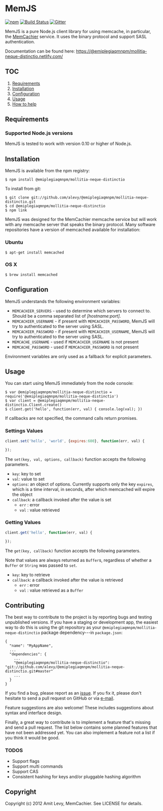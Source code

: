 MemJS
=====

[![npm](http://img.shields.io/npm/v/@emiplegiaqmnpm/mollitia-neque-distinctio.svg)](https://www.npmjs.com/package/@emiplegiaqmnpm/mollitia-neque-distinctio)
[![Build Status](https://secure.travis-ci.org/alevy/@emiplegiaqmnpm/mollitia-neque-distinctio.png)](http://travis-ci.org/alevy/@emiplegiaqmnpm/mollitia-neque-distinctio?branch=master)
[![Gitter](https://badges.gitter.im/Join%20Chat.svg)](https://gitter.im/alevy/@emiplegiaqmnpm/mollitia-neque-distinctio?utm_source=badge&utm_medium=badge&utm_campaign=pr-badge)

MemJS is a pure Node.js client library for using memcache, in particular, the
[MemCachier](http://memcachier.com/) service. It
uses the binary protocol and support SASL authentication.

Documentation can be found here: [https://@emiplegiaqmnpm/mollitia-neque-distinctio.netlify.com/](https://@emiplegiaqmnpm/mollitia-neque-distinctio.netlify.com/)

## TOC

  1. [Requirements](#requirements)
  2. [Installation](#installation)
  3. [Configuration](#configuration)
  4. [Usage](#usage)
  5. [How to help](#contributing)

## Requirements

### Supported Node.js versions ###

MemJS is tested to work with version 0.10 or higher of Node.js.

## Installation ##

MemJS is available from the npm registry:

    $ npm install @emiplegiaqmnpm/mollitia-neque-distinctio

To install from git:

    $ git clone git://github.com/alevy/@emiplegiaqmnpm/mollitia-neque-distinctio.git
    $ cd @emiplegiaqmnpm/mollitia-neque-distinctio
    $ npm link

MemJS was designed for the MemCachier memcache service but will work with any
memcache server that speaks the binary protocol. Many software repositories
have a version of memcached available for installation:

### Ubuntu ###

    $ apt-get install memcached

### OS X ###

    $ brew install memcached

## Configuration ##

MemJS understands the following environment variables:

* `MEMCACHIER_SERVERS` - used to determine which servers to connect to. Should be a comma separated list of _[hostname:port]_.
* `MEMCACHIER_USERNAME` - if present with `MEMCACHIER_PASSWORD`, MemJS will try to authenticated to the server using SASL.
* `MEMCACHIER_PASSWORD` - if present with `MEMCACHIER_USERNAME`, MemJS will try to authenticated to the server using SASL.
* `MEMCACHE_USERNAME` - used if `MEMCACHIER_USERNAME` is not present
* `MEMCACHE_PASSWORD` - used if `MEMCACHIER_PASSWORD` is not present

Environment variables are only used as a fallback for explicit parameters.

## Usage ##

You can start using MemJS immediately from the node console:

    $ var @emiplegiaqmnpm/mollitia-neque-distinctio = require('@emiplegiaqmnpm/mollitia-neque-distinctio')
    $ var client = @emiplegiaqmnpm/mollitia-neque-distinctio.Client.create()
    $ client.get('hello', function(err, val) { console.log(val); })

If callbacks are not specified, the command calls return promises.

### Settings Values

``` javascript
client.set('hello', 'world', {expires:600}, function(err, val) {

});
```

The `set(key, val, options, callback)` function accepts the following parameters.

* `key`: key to set
* `val`: value to set
* `options`: an object of options. Currently supports only the key `expires`, which is a time interval, in seconds, after which memcached will expire the object
* `callback`: a callback invoked after the value is set
  * `err` : error
  * `val` : value retrieved


### Getting Values

``` javascript
client.get('hello', function(err, val) {

});
```

The `get(key, callback)` function accepts the following parameters.

Note that values are always returned as `Buffer`s, regardless of whether a
`Buffer` or `String` was passed to `set`.

* `key`: key to retrieve
* `callback`: a callback invoked after the value is retrieved
  * `err` : error
  * `val` : value retrieved as a `Buffer`

## Contributing

The best way to contribute to the project is by reporting bugs and testing unpublished
versions. If you have a staging or development app, the easiest way to do this is
using the git repository as your `@emiplegiaqmnpm/mollitia-neque-distinctio` package dependency---in `package.json`:

    {
      "name": "MyAppName",
      ...
      "dependencies": {
        ...
        "@emiplegiaqmnpm/mollitia-neque-distinctio": "git://github.com/alevy/@emiplegiaqmnpm/mollitia-neque-distinctio.git#master"
        ...
      }
    }

If you find a bug, please report as an [issue](https://github.com/alevy/@emiplegiaqmnpm/mollitia-neque-distinctio/issues/new).
If you fix it, please don't hesitate to send a pull request on GitHub or via
[e-mail](http://www.kernel.org/pub/software/scm/git/docs/git-request-pull.html).

Feature suggestions are also welcome! These includes suggestions about syntax and interface
design.

Finally, a great way to contribute is to implement a feature that's missing and send a pull
request. The list below contains some planned features that have not been addressed yet. You
can also implement a feature not a list if you think it would be good.

### TODOS ###

* Support flags
* Support multi commands
* Support CAS
* Consistent hashing for keys and/or pluggable hashing algorithm

## Copyright ##

Copyright (c) 2012 Amit Levy, MemCachier. See LICENSE for details.
